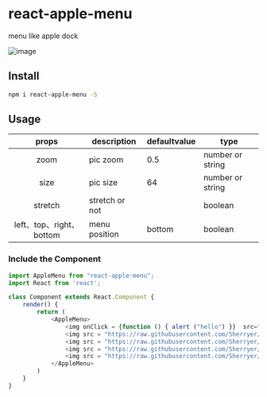 # react-apple-menu

menu like apple dock

![image](https://raw.githubusercontent.com/Sherryer/Sherry-npm/master/static/images/show-react-apple-menu.gif)

## Install
```sh
npm i react-apple-menu -S
```
## Usage

| props | description | defaultvalue | type |
| :---: | --- | --- | --- |
| zoom | pic zoom | 0.5 | number or string |
| size | pic size | 64 | number or string |
| stretch | stretch or not |  | boolean |
| left、top、right、bottom | menu position | bottom | boolean |


### Include the Component

```js
import AppleMenu from "react-apple-menu";
import React from 'react';

class Component extends React.Component {
    render() {
        return (
            <AppleMenu>
                <img onClick = {function () { alert ("hello") }}  src="https://raw.githubusercontent.com/Sherryer/Sherry-npm/master/static/images/1.png"/>
                <img src = "https://raw.githubusercontent.com/Sherryer/Sherry-npm/master/static/images/2.png"/>
                <img src = "https://raw.githubusercontent.com/Sherryer/Sherry-npm/master/static/images/3.png"/>
                <img src = "https://raw.githubusercontent.com/Sherryer/Sherry-npm/master/static/images/4.png"/>
                <img src = "https://raw.githubusercontent.com/Sherryer/Sherry-npm/master/static/images/5.png"/>
            </AppleMenu>
		)
	}
}
```
